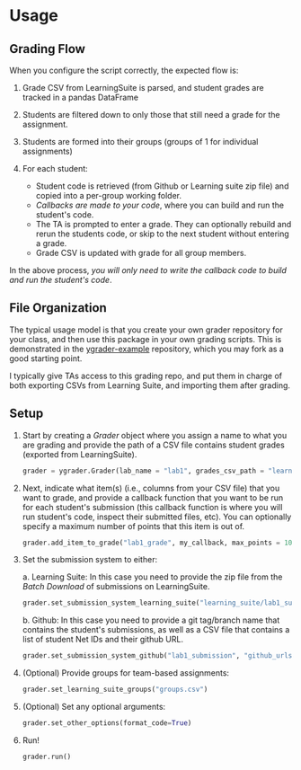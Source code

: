 # Usage

## Grading Flow

When you configure the script correctly, the expected flow is:

1. Grade CSV from LearningSuite is parsed, and student grades are tracked in a pandas DataFrame
1. Students are filtered down to only those that still need a grade for the assignment.
1. Students are formed into their groups (groups of 1 for individual assignments)
1. For each student:

   * Student code is retrieved (from Github or Learning suite zip file) and copied into a per-group working folder.
   * *Callbacks are made to your code*, where you can build and run the student's code.
   * The TA is prompted to enter a grade.  They can optionally rebuild and rerun the students code, or skip to the next student without entering a grade.
   * Grade CSV is updated with grade for all group members.

In the above process, *you will only need to write the callback code to build and run the student's code*.

## File Organization

The typical usage model is that you create your own grader repository for your class, and then use this package in your own grading scripts. This is demonstrated in the [ygrader-example](https://github.com/byu-cpe/ygrader-example) repository, which you may fork as a good starting point.  

I typically give TAs access to this grading repo, and put them in charge of both exporting CSVs from Learning Suite, and importing them after grading.

## Setup

1. Start by creating a *Grader* object where you assign a name to what you are grading and provide the path of a CSV file contains student grades (exported from LearningSuite).
    ```python
    grader = ygrader.Grader(lab_name = "lab1", grades_csv_path = "learning_suite/grades.csv")
    ```

1. Next, indicate what item(s) (i.e., columns from your CSV file) that you want to grade, and provide a callback function that you want to be run for each student's submission (this callback function is where you will run student's code, inspect their submitted files, etc).  You can optionally specify a maximum number of points that this item is out of.
    ```python
    grader.add_item_to_grade("lab1_grade", my_callback, max_points = 10)
    ```
1. Set the submission system to either:

    a. Learning Suite: In this case you need to provide the zip file from the *Batch Download* of submissions on LearningSuite.
    ```python
    grader.set_submission_system_learning_suite("learning_suite/lab1_submissions.zip")
    ```

    b. Github: In this case you need to provide a git tag/branch name that contains the student's submissions, as well as a CSV file that contains a list of student Net IDs and their github URL.
    ```python
    grader.set_submission_system_github("lab1_submission", "github_urls.csv")
    ```

1. (Optional) Provide groups for team-based assignments:
    ```python
    grader.set_learning_suite_groups("groups.csv")
    ```

1. (Optional) Set any optional arguments:
    ```python
    grader.set_other_options(format_code=True)
    ```

1. Run!
    ```python
    grader.run()
    ```